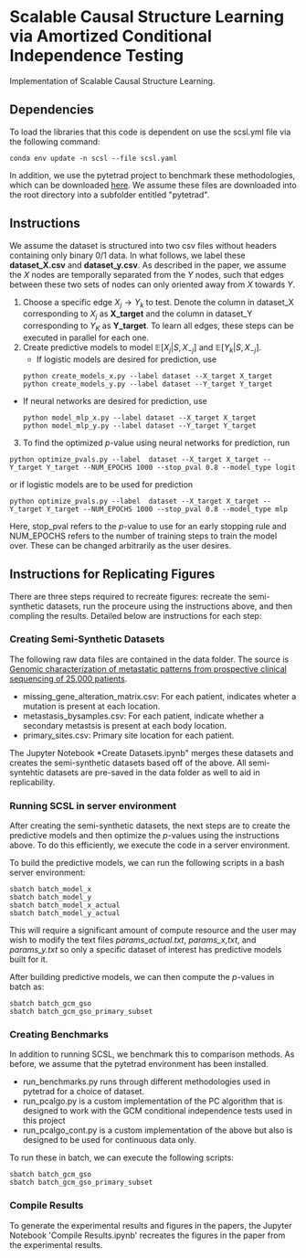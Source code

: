 # Scalable Causal Structure Learning via Amortized Conditional Independence Testing
Implementation of Scalable Causal Structure Learning. 

## Dependencies
To load the libraries that this code is dependent on use the scsl.yml file via the following command:
```
conda env update -n scsl --file scsl.yaml
```
In addition, we use the pytetrad project to benchmark these methodologies, which can be downloaded [here](https://github.com/cmu-phil/py-tetrad). We assume these files are downloaded into the root directory into a subfolder entitled "pytetrad". 


## Instructions
We assume the dataset is structured into two csv files without headers containing only binary $0/1$ data. In what follows, we label these **dataset_X.csv** and **dataset_y.csv**. As described in the paper, we assume the $X$ nodes are temporally separated from the $Y$ nodes, such that edges between these two sets of nodes can only oriented away from $X$ towards $Y$. 

1. Choose a specific edge $X_{j} \rightarrow Y_{k}$ to test. Denote the column in dataset_X corresponding to $X_{j}$ as **X_target** and the column in dataset_Y corresponding to $Y_{K}$ as **Y_target**. To learn all edges, these steps can be executed in parallel for each one. 
2. Create predictive models to model $\mathbb{E} \left[ X_{j} | S, X_{-j} \right]$ and $\mathbb{E} \left[ Y_{k} | S, X_{-j} \right]$.
   * If logistic models are desired for prediction, use
    ```
    python create_models_x.py --label dataset --X_target X_target
    python create_models_y.py --label dataset --Y_target Y_target
    ```
  * If neural networks are desired for prediction, use
    ```
    python model_mlp_x.py --label dataset --X_target X_target
    python model_mlp_y.py --label dataset --Y_target Y_target
    ```
3. To find the optimized $p$-value using neural networks for prediction, run
```
python optimize_pvals.py --label  dataset --X_target X_target --Y_target Y_target --NUM_EPOCHS 1000 --stop_pval 0.8 --model_type logit 
```
or if logistic models are to be used for prediction
```
python optimize_pvals.py --label  dataset --X_target X_target --Y_target Y_target --NUM_EPOCHS 1000 --stop_pval 0.8 --model_type mlp 
```
Here, stop_pval refers to the $p$-value to use for an early stopping rule and NUM_EPOCHS refers to the number of training steps to train the model over. These can be changed arbitrarily as the user desires.

## Instructions for Replicating Figures 
There are three steps required to recreate figures: recreate the semi-synthetic datasets, run the proceure using the instructions above, and then compling the results. Detailed below are instructions for each step:
### Creating Semi-Synthetic Datasets
The following raw data files are contained in the data folder. The source is [Genomic characterization of metastatic patterns from prospective clinical sequencing of 25,000 patients](https://zenodo.org/records/5801902).
* missing_gene_alteration_matrix.csv: For each patient, indicates wheter a mutation is present at each location.
* metastasis_bysamples.csv: For each patient, indicate whether a secondary metastsis is present at each body location. 
* primary_sites.csv: Primary site location for each patient.

The Jupyter Notebook *Create Datasets.ipynb" merges these datasets and creates the semi-synthetic datasets based off of the above. All semi-syntehtic datasets are pre-saved in the data folder as well to aid in replicability. 

### Running SCSL in server environment
After creating the semi-synthetic datasets, the next steps are to create the predictive models and then optimize the $p$-values using the instructions above. To do this efficiently, we execute the code in a server environment. 

To build the predictive models, we can run the following scripts in a bash server environment:
```
sbatch batch_model_x
sbatch batch_model_y
sbatch batch_model_x_actual
sbatch batch_model_y_actual
```
This will require a significant amount of compute resource and the user may wish to modify the text files *params_actual.txt*, *params_x,txt*, and *params_y.txt* so only a specific dataset of interest has predictive models built for it.

After building predictive models, we can then compute the $p$-values in batch as:
```
sbatch batch_gcm_gso
sbatch batch_gcm_gso_primary_subset
```
### Creating Benchmarks 
In addition to running SCSL, we benchmark this to comparison methods. As before, we assume that the pytetrad environment has been installed. 

* run_benchmarks.py runs through different methodologies used in pytetrad for a choice of dataset.
* run_pcalgo.py is a custom implementation of the PC algorithm that is designed to work with the GCM conditional independence tests used in this project
* run_pcalgo_cont.py is a custom implementation of the above but also is designed to be used for continuous data only.

To run these in batch, we can execute the following scripts:
```
sbatch batch_gcm_gso
sbatch batch_gcm_gso_primary_subset
```

### Compile Results
To generate the experimental results and figures in the papers, the Jupyter Notebook 'Compile Results.ipynb' recreates the figures in the paper from the experimental results. 




